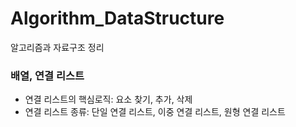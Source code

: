 # Algorithm_DataStructure

알고리즘과 자료구조 정리

### 배열, 연결 리스트

- 연결 리스트의 핵심로직: 요소 찾기, 추가, 삭제
- 연결 리스트 종류: 단일 연결 리스트, 이중 연결 리스트, 원형 연결 리스트

